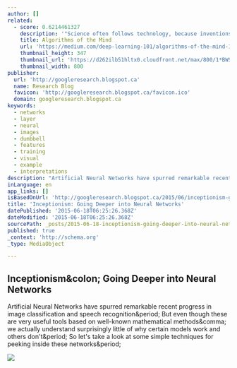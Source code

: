 ```yaml
---
author: []
related:
  - score: 0.6214461327
    description: '"Science often follows technology, because inventions give us new ways to think about the world and new phenomena in need of explanation." Or so Aram Harrow, an MIT physics professor, counter-intuitively argues in " Why now is the right time to study quantum computing ".'
    title: Algorithms of the Mind
    url: 'https://medium.com/deep-learning-101/algorithms-of-the-mind-10eb13f61fc4'
    thumbnail_height: 347
    thumbnail_url: 'https://d262ilb51hltx0.cloudfront.net/max/800/1*BWSv3FtzjhNq4IG7WB1hiA.jpeg'
    thumbnail_width: 800
publisher:
  url: 'http://googleresearch.blogspot.ca'
  name: Research Blog
  favicon: 'http://googleresearch.blogspot.ca/favicon.ico'
  domain: googleresearch.blogspot.ca
keywords:
  - networks
  - layer
  - neural
  - images
  - dumbbell
  - features
  - training
  - visual
  - example
  - interpretations
description: "Artificial Neural Networks have spurred remarkable recent progress in image classification and speech recognition. But even though these are very useful tools based on well-known mathematical methods, we actually understand surprisingly little of why certain models work and others don't. So let's take a look at some simple techniques for peeking inside these networks."
inLanguage: en
app_links: []
isBasedOnUrl: 'http://googleresearch.blogspot.ca/2015/06/inceptionism-going-deeper-into-neural.html'
title: 'Inceptionism: Going Deeper into Neural Networks'
datePublished: '2015-06-18T06:25:26.368Z'
dateModified: '2015-06-18T06:25:26.368Z'
sourcePath: _posts/2015-06-18-inceptionism-going-deeper-into-neural-networks.md
published: true
_context: 'http://schema.org'
_type: MediaObject

---
```

<article style=""><h1>Inceptionism&amp;colon; Going Deeper into Neural Networks</h1><p>Artificial Neural Networks have spurred remarkable recent progress in image classification and speech recognition&amp;period; But even though these are very useful tools based on well-known mathematical methods&amp;comma; we actually understand surprisingly little of why certain models work and others don't&amp;period; So let's take a look at some simple techniques for peeking inside these networks&amp;period;</p><img src="http://4.bp.blogspot.com/-PK_bEYY91cw/VYIVBYw63uI/AAAAAAAAAlo/iUsA4leua10/s640/seurat-layout.png" /></article>